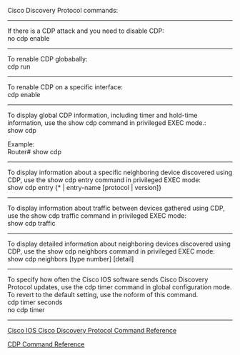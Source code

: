 Cisco Discovery Protocol commands:
______________________________________________________________________________________________

If there is a CDP attack and you need to disable CDP:<br>
no cdp enable
______________________________________________________________________________________________
To renable CDP globabally:<br>
cdp run
______________________________________________________________________________________________
To renable CDP on a specific interface:<br>
cdp enable
______________________________________________________________________________________________
To display global CDP information, including timer and hold-time information, use the show cdp command in privileged EXEC mode.:<br>
show cdp

Example:<br>
Router# show cdp
______________________________________________________________________________________________
To display information about a specific neighboring device discovered using CDP, use the show cdp entry command in privileged EXEC mode:<br>
show cdp entry {* | entry-name [protocol | version]}
______________________________________________________________________________________________

To display information about traffic between devices gathered using CDP, use the show cdp traffic command in privileged EXEC mode:<br>
show cdp traffic
______________________________________________________________________________________________

To display detailed information about neighboring devices discovered using CDP, use the show cdp neighbors command in privileged EXEC mode:<br>
show cdp neighbors [type number] [detail]
______________________________________________________________________________________________

To specify how often the Cisco IOS software sends Cisco Discovery Protocol updates, use the cdp timer command in global configuration mode. 
To revert to the default setting, use the noform of this command.<br>
cdp timer seconds<br> 
no cdp timer
_______________________________________________________________________________________________
[Cisco IOS Cisco Discovery Protocol Command Reference](https://www.cisco.com/c/en/us/td/docs/ios-xml/ios/cdp/command/cdp-cr-book.pdf)

[CDP Command Reference](https://www.cisco.com/c/en/us/td/docs/optical/cpt/r9_5/command/reference/cpt95_cr/cpt95_cr_chapter_01101.pdf)
